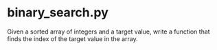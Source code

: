# binary_search.py

Given a sorted array of integers and a target value, write a function that
finds the index of the target value in the array.